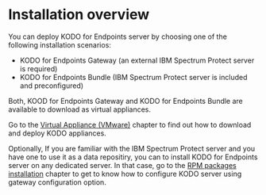 # Installation overview

You can deploy KODO for Endpoints server by choosing one of the following installation scenarios:

* KODO for Endpoints Gateway \(an external IBM Spectrum Protect server is required\)
* KODO for Endpoints Bundle \(IBM Spectrum Protect server is included and preconfigured\)

Both, KOOD for Endpoints Gateway  and KODO for Endpoints Bundle are available to download as virtual appliances. 

Go to the [Virtual Appliance \(VMware\)](ova-deployment/) chapter to find out how to download and deploy KODO appliances.

Optionally, If you are familiar with the IBM Spectrum Protect server and you have one to use it as a data repositiry, you can to install KODO for Endpoints server on any dedicated server. In that case,  go to the [RPM packages installation](installation-with-rpm-packages/) chapter to get to know how to configure KODO server using gateway configuration option. 

